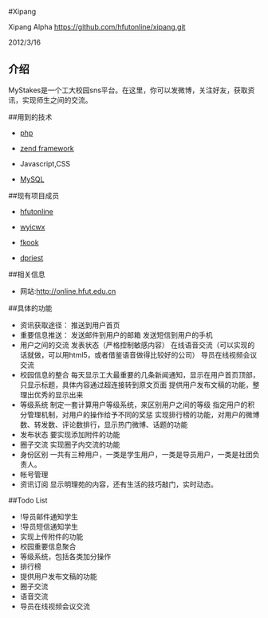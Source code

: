 #Xipang

Xipang Alpha
https://github.com/hfutonline/xipang.git

2012/3/16

## 介绍

MyStakes是一个工大校园sns平台。在这里，你可以发微博，关注好友，获取资讯，实现师生之间的交流。

##用到的技术

* [php](http://www.php.net)

* [zend framework](http://framework.zend.com)

* Javascript,CSS

* [MySQL](http://www.mysql.com)

##现有项目成员

* [hfutonline](https://github.com/hfutonline)

* [wyicwx](https://github.com/wyicwx)

* [fkook](https://github.com/fkook)

* [dpriest](https://github.com/dpriest)

##相关信息

* 网站:http://online.hfut.edu.cn

##具体的功能

* 资讯获取途径：
    推送到用户首页
* 重要信息推送：
    发送邮件到用户的邮箱
    发送短信到用户的手机
* 用户之间的交流
    发表状态（严格控制敏感内容）
    在线语音交流（可以实现的话就做，可以用html5，或者借鉴语音做得比较好的公司）
    导员在线视频会议交流
* 校园信息的整合
    每天显示工大最重要的几条新闻通知，显示在用户首页顶部，只显示标题，具体内容通过超连接转到原文页面
    提供用户发布文稿的功能，整理出优秀的显示出来
* 等级系统
    制定一套计算用户等级系统，来区别用户之间的等级
    指定用户的积分管理机制，对用户的操作给予不同的奖惩
    实现排行榜的功能，对用户的微博数、转发数、评论数排行，显示热门微博、话题的功能
* 发布状态
    要实现添加附件的功能
* 圈子交流
    实现圈子内交流的功能
* 身份区别
    一共有三种用户，一类是学生用户，一类是导员用户，一类是社团负责人。
* 帐号管理
* 资讯订阅
    显示明理苑的内容，还有生活的技巧敲门，实时动态。

##Todo List
* !导员邮件通知学生
* !导员短信通知学生
* 实现上传附件的功能
* 校园重要信息聚合
* 等级系统，包括各类加分操作
* 排行榜
* 提供用户发布文稿的功能
* 圈子交流
* 语音交流
* 导员在线视频会议交流
